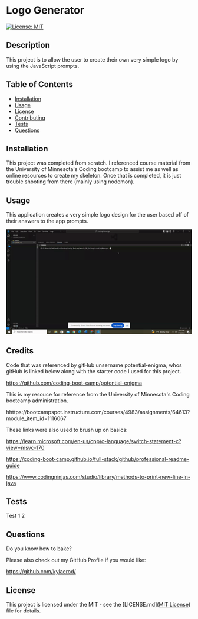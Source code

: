 # Logo Generator

[![License: MIT](https://img.shields.io/badge/License-MIT-yellow.svg)](https://opensource.org/licenses/MIT)

## Description
This project is to allow the user to create their own very simple logo by using the JavaScript prompts.

## Table of Contents
- [Installation](#installation)
- [Usage](#usage)
- [License](#license)
- [Contributing](#contributing)
- [Tests](#tests)
- [Questions](#questions)

## Installation
This project was completed from scratch. I referenced course material from the University of Minnesota's Coding bootcamp to assist me as well as online resources to create my skeleton. Once that is completed, it is just trouble shooting from there (mainly using nodemon).

## Usage
This application creates a very simple logo design for the user based off of their answers to the app prompts.

![Logo Generator App Walkthrough](logoWT.gif)

## Credits
Code that was referenced by gitHub unsername potential-enigma, whos gitHub is linked below along with the starter code I used for this project.

https://github.com/coding-boot-camp/potential-enigma

This is my resouce for reference from the University of Minnesota's Coding bootcamp administration.

hhttps://bootcampspot.instructure.com/courses/4983/assignments/64613?module_item_id=1116067

These links were also used to brush up on basics:

https://learn.microsoft.com/en-us/cpp/c-language/switch-statement-c?view=msvc-170

https://coding-boot-camp.github.io/full-stack/github/professional-readme-guide

https://www.codingninjas.com/studio/library/methods-to-print-new-line-in-java

## Tests
Test 1 2

## Questions 
Do you know how to bake?

Please also check out my GitHub Profile if you would like:

https://github.com/kylaerod/

## License

This project is licensed under the MIT - see the [LICENSE.md]([MIT License](https://opensource.org/licenses/MIT)) file for details.
